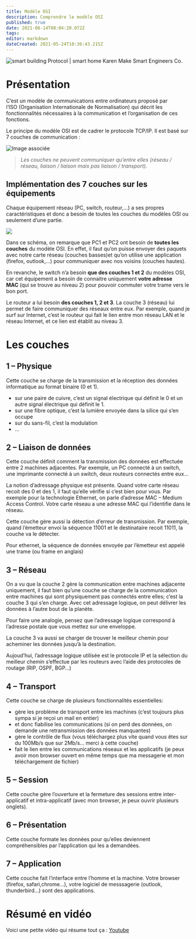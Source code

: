 ```yaml
---
title: Modèle OSI
description: Comprendre le modèle OSI
published: true
date: 2021-06-14T08:04:20.072Z
tags: 
editor: markdown
dateCreated: 2021-05-24T10:36:43.215Z
---
```


![smart building Protocol | smart home Karen Make Smart Engineers Co.](https://bmskaren.ir/wp-content/uploads/2020/11/bmskaren-85-1.png)

# Présentation

C’est un modèle de communications entre ordinateurs proposé par l’ISO (Organisation Internationale de Normalisation) qui décrit les fonctionnalités nécessaires à la communication et l’organisation de ces fonctions.

Le principe du modèle OSI est de cadrer le protocole TCP/IP. Il est basé sur 7 couches de communication :

![Image associée](https://upload.wikimedia.org/wikipedia/commons/8/8d/OSI_Model_v1.svg)

> *Les couches ne peuvent communiquer qu’entre elles (réseau / réseau, liaison / liaison mais pas liaison / transport).*

## Implémentation des 7 couches sur les équipements

Chaque équipement réseau (PC, switch, routeur,…) a ses propres caractéristiques et donc a besoin de toutes les couches du modèles OSI ou seulement d’une partie.

![](https://i0.wp.com/reussirsonccna.fr/wp-content/uploads/2012/02/7couches_archi11.png?resize=604%2C363)

Dans ce schéma, on remarque que PC1 et PC2 ont besoin de **toutes les couches** du modèle OSI. En effet, il faut qu’on puisse envoyer des paquets avec notre carte réseau (couches basses)et qu’on utilise une application (firefox, outlook,…) pour communiquer avec nos voisins (couches hautes).

En revanche, le switch n’a besoin **que des couches 1 et 2** du modèles OSI, car cet équipement a besoin de connaitre uniquement **votre adresse MAC** (qui se trouve au niveau 2) pour pouvoir commuter votre trame vers le bon port.

Le routeur a lui besoin **des couches 1, 2 et 3**. La couche 3 (réseau) lui permet de faire communiquer des réseaux entre eux. Par exemple, quand je surf sur Internet, c’est le routeur qui fait le lien entre mon réseau LAN et le réseau Internet, et ce lien est établit au niveau 3.

# Les couches

## 1 – Physique

Cette couche se charge de la transmission et la réception des données informatique au format binaire (0 et 1).

-   sur une paire de cuivre, c’est un signal électrique qui définit le 0 et un autre signal électrique qui définit le 1.
-   sur une fibre optique, c’est la lumière envoyée dans la silice qui s’en occupe
-   sur du sans-fil, c’est la modulation
-   …

## 2 – Liaison de données

Cette couche définit comment la transmission des données est effectuée entre 2 machines adjacentes. Par exemple, un PC connecté à un switch, une imprimante connecté à un switch, deux routeurs connectés entre eux…

La notion d’adressage physique est présente. Quand votre carte réseau recoit des 0 et des 1, il faut qu’elle vérifie si c’est bien pour vous. Par exemple pour la technologie Ethernet, on parle d’adresse MAC – Medium Access Control. Votre carte réseau a une adresse MAC qui l’identifie dans le réseau.

Cette couche gère aussi la détection d’erreur de transmission. Par exemple, quand l’émetteur envoi la séquence 11001 et le destinataire recoit 11011, la couche va le détecter.

Pour ethernet, la séquence de données envoyée par l’émetteur est appelé une trame (ou frame en anglais)

## 3 – Réseau

On a vu que la couche 2 gère la communication entre machines adjacente uniquement, il faut bien qu’une couche se charge de la communication entre machines qui sont physiquement pas connectés entre elles; c’est la couche 3 qui s’en charge. Avec cet adressage logique, on peut délivrer les données à l’autre bout de la planète.

Pour faire une analogie, pensez que l’adressage logique correspond à l’adresse postale que vous mettez sur une enveloppe.

La couche 3 va aussi se charger de trouver le meilleur chemin pour acheminer les données jusqu’à la destination.

Aujoud’hui, l’adressage logique utilisée est le protocole IP et la sélection du meilleur chemin s’effectue par les routeurs avec l’aide des protocoles de routage (RIP, OSPF, BGP…)

## 4 – Transport

Cette couche se charge de plusieurs fonctionnalités essentielles:

-   gère les problème de transport entre les machines (c’est toujours plus sympa si je reçoi un mail en entier)
-   et donc fiabilise les communications (si on perd des données, on demande une retransmission des données manquantes)
-   gère le contrôle de flux (vous téléchargez plus vite quand vous êtes sur du 100Mb/s que sur 2Mb/s… merci à cette couche)
-   fait le lien entre les communications réseaux et les applicatifs (je peux avoir mon browser ouvert en même temps que ma messagerie et mon téléchargement de fichier)

## 5 – Session

Cette couche gère l’ouverture et la fermeture des sessions entre inter-applicatif et intra-applicatif (avec mon browser, je peux ouvrir plusieurs onglets).

## 6 – Présentation

Cette couche formate les données pour qu’elles deviennent compréhensibles par l’application qui les a demandées.

## 7 – Application

Cette couche fait l’interface entre l’homme et la machine. Votre browser (firefox, safari,chrome…), votre logiciel de messsagerie (outlook, thunderbird…) sont des applications.

# Résumé en vidéo

Voici une petite vidéo qui résume tout ça : [Youtube](https://youtu.be/w1QcbAJ9RcY)